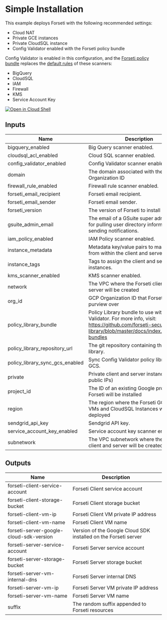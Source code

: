 # Simple Installation

This example deploys Forseti with the following recommended settings:

-   Cloud NAT
-   Private GCE instances
-   Private CloudSQL instance
-   Config Validator enabled with the Forseti policy bundle

Config Validator is enabled in this configuration, and the
[Forseti policy bundle](https://github.com/forseti-security/policy-library/blob/master/docs/bundles/forseti-security.md)
replaces the
[default rules](https://forsetisecurity.org/docs/latest/configure/scanner/default-rules.html)
of these scanners:

-   BigQuery
-   CloudSQL
-   IAM
-   Firewall
-   KMS
-   Service Account Key

[![Open in Cloud Shell](https://gstatic.com/cloudssh/images/open-btn.svg)](https://console.cloud.google.com/cloudshell/open?cloudshell_git_repo=https%3A%2F%2Fgithub.com%2Fforseti-security%2Fterraform-google-forseti.git&cloudshell_git_branch=modulerelease521&cloudshell_working_dir=examples/install_simple&cloudshell_image=gcr.io%2Fgraphite-cloud-shell-images%2Fterraform%3Alatest&cloudshell_tutorial=.%2Ftutorial.md)

<!-- BEGINNING OF PRE-COMMIT-TERRAFORM DOCS HOOK -->
## Inputs

| Name | Description | Type | Default | Required |
|------|-------------|:----:|:-----:|:-----:|
| bigquery\_enabled | Big Query scanner enabled. | bool | `"false"` | no |
| cloudsql\_acl\_enabled | Cloud SQL scanner enabled. | bool | `"false"` | no |
| config\_validator\_enabled | Config Validator scanner enabled. | bool | `"true"` | no |
| domain | The domain associated with the GCP Organization ID | string | n/a | yes |
| firewall\_rule\_enabled | Firewall rule scanner enabled. | bool | `"false"` | no |
| forseti\_email\_recipient | Forseti email recipient. | string | `""` | no |
| forseti\_email\_sender | Forseti email sender. | string | `""` | no |
| forseti\_version | The version of Forseti to install | string | `"v2.25.1"` | no |
| gsuite\_admin\_email | The email of a GSuite super admin, used for pulling user directory information *and* sending notifications. | string | n/a | yes |
| iam\_policy\_enabled | IAM Policy scanner enabled. | bool | `"false"` | no |
| instance\_metadata | Metadata key/value pairs to make available from within the client and server instances. | map(string) | `<map>` | no |
| instance\_tags | Tags to assign the client and server instances. | list(string) | `<list>` | no |
| kms\_scanner\_enabled | KMS scanner enabled. | bool | `"false"` | no |
| network | The VPC where the Forseti client and server will be created | string | n/a | yes |
| org\_id | GCP Organization ID that Forseti will have purview over | string | n/a | yes |
| policy\_library\_bundle | Policy Library bundle to use with Config Validator. For more info, visit: https://github.com/forseti-security/policy-library/blob/master/docs/index.md#policy-bundles | string | `"forseti-security"` | no |
| policy\_library\_repository\_url | The git repository containing the policy-library. | string | `"https://github.com/forseti-security/policy-library.git"` | no |
| policy\_library\_sync\_gcs\_enabled | Sync Config Validator policy library from GCS. | bool | `"false"` | no |
| private | Private client and server instances (no public IPs) | bool | `"true"` | no |
| project\_id | The ID of an existing Google project where Forseti will be installed | string | n/a | yes |
| region | The region where the Forseti GCE Instance VMs and CloudSQL Instances will be deployed | string | n/a | yes |
| sendgrid\_api\_key | Sendgrid API key. | string | `""` | no |
| service\_account\_key\_enabled | Service account key scanner enabled. | bool | `"false"` | no |
| subnetwork | The VPC subnetwork where the Forseti client and server will be created | string | n/a | yes |

## Outputs

| Name | Description |
|------|-------------|
| forseti-client-service-account | Forseti Client service account |
| forseti-client-storage-bucket | Forseti Client storage bucket |
| forseti-client-vm-ip | Forseti Client VM private IP address |
| forseti-client-vm-name | Forseti Client VM name |
| forseti-server-google-cloud-sdk-version | Version of the Google Cloud SDK installed on the Forseti server |
| forseti-server-service-account | Forseti Server service account |
| forseti-server-storage-bucket | Forseti Server storage bucket |
| forseti-server-vm-internal-dns | Forseti Server internal DNS |
| forseti-server-vm-ip | Forseti Server VM private IP address |
| forseti-server-vm-name | Forseti Server VM name |
| suffix | The random suffix appended to Forseti resources |

<!-- END OF PRE-COMMIT-TERRAFORM DOCS HOOK -->
